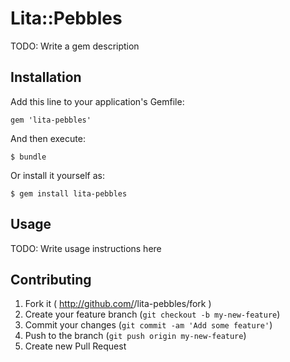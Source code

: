 # Lita::Pebbles

TODO: Write a gem description

## Installation

Add this line to your application's Gemfile:

    gem 'lita-pebbles'

And then execute:

    $ bundle

Or install it yourself as:

    $ gem install lita-pebbles

## Usage

TODO: Write usage instructions here

## Contributing

1. Fork it ( http://github.com/<my-github-username>/lita-pebbles/fork )
2. Create your feature branch (`git checkout -b my-new-feature`)
3. Commit your changes (`git commit -am 'Add some feature'`)
4. Push to the branch (`git push origin my-new-feature`)
5. Create new Pull Request
